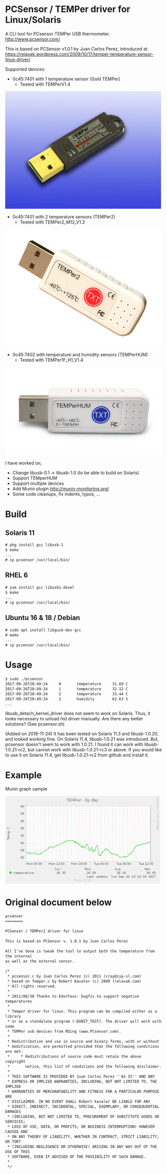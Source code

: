 PCSensor / TEMPer driver for Linux/Solaris 
====

A CLI tool for PCsensor TEMPer USB thermometer. http://www.pcsensor.com/

This is based on PCSensor v1.0.1 by Juan Carlos Perez, introduced at https://relavak.wordpress.com/2009/10/17/temper-temperature-sensor-linux-driver/

Supported devices:
- 0c45:7401 with 1 temperature sensor (Gold TEMPer)
  - Tested with TEMPerV1.4

![Gold TEMPer](images/goldtemper.jpg)

- 0c45:7401 with 2 temperature sensors (TEMPer2)
  - Tested with TEMPer2_M12_V1.3

![TEMPer2](images/temper2.jpg)

- 0c45:7402 with temperature and humidity sensors (TEMPerHUM)
  - Tested with TEMPer1F_H1_V1.4

![TEMPerHUM](images/temperhum.jpg)

I have worked on, 
- Change libusb-0.1 -> libusb-1.0 (to be able to build on Solaris)
- Support TEMperHUM
- Support multiple devices
- Add Munin plugin http://munin-monitoring.org/
- Some code cleanups, fix indents, typos, ...

# Build
## Solaris 11
```
# pkg install gcc libusb-1
$ make
...
# cp pcsensor /usr/local/bin/
```

## RHEL 6
```
# yum install gcc libusb1-devel
$ make
...
# cp pcsensor /usr/local/bin/
```
## Ubuntu 16 & 18 / Debian
```
# sudo apt install libgusb-dev gcc
# make
...
# cp pcsensor /usr/local/bin/
```

# Usage
```
$ sudo ./pcsensor
2017-09-26T20:49:24     0       temperature     31.69 C
2017-09-26T20:49:24     1       temperature     32.12 C
2017-09-26T20:49:24     2       temperature     33.44 C
2017-09-26T20:49:24     2       humidity        62.63 %
...
```

libusb_detach_kernel_driver does not seem to work on Solaris. Thus, it looks necessary to unload hid driver manually.
Are there any better solutions? (See pcsensor.sh)

(Added on 2018-11-24)
It has been tested on Solaris 11.3 and libusb-1.0.20, and looked working fine.
On Solaris 11.4, libusb-1.0.21 was introduced. But, pcsensor doesn't seem to work with 1.0.21.
I found it can work with libusb-1.0.21-rc2, but cannot work with libusb-1.0.21-rc3 or above.
If you would like to use it on Solaris 11.4, get libusb-1.0.21-rc2 from github and install it.

# Example

Munin graph sample

![Munin](images/munin-temper-day.png)

Original document below
====
```
pcsensor
========

PCSensor / TEMPer2 driver for linux

This is based on PCSensor v. 1.0.1 by Juan Carlos Perez

All I've done is tweak the tool to output both the temperature from the internal
as well as the external sensor.

/*
 * pcsensor.c by Juan Carlos Perez (c) 2011 (cray@isp-sl.com)
 * based on Temper.c by Robert Kavaler (c) 2009 (relavak.com)
 * All rights reserved.
 *
 * 2011/08/30 Thanks to EdorFaus: bugfix to support negative temperatures
 *
 * Temper driver for linux. This program can be compiled either as a library
 * or as a standalone program (-DUNIT_TEST). The driver will work with some
 * TEMPer usb devices from RDing (www.PCsensor.com).
 *
 * Redistribution and use in source and binary forms, with or without
 * modification, are permitted provided that the following conditions are met:
 *     * Redistributions of source code must retain the above copyright
 *       notice, this list of conditions and the following disclaimer.
 *
 * THIS SOFTWARE IS PROVIDED BY Juan Carlos Perez ''AS IS'' AND ANY
 * EXPRESS OR IMPLIED WARRANTIES, INCLUDING, BUT NOT LIMITED TO, THE IMPLIED
 * WARRANTIES OF MERCHANTABILITY AND FITNESS FOR A PARTICULAR PURPOSE ARE
 * DISCLAIMED. IN NO EVENT SHALL Robert kavaler BE LIABLE FOR ANY
 * DIRECT, INDIRECT, INCIDENTAL, SPECIAL, EXEMPLARY, OR CONSEQUENTIAL DAMAGES
 * (INCLUDING, BUT NOT LIMITED TO, PROCUREMENT OF SUBSTITUTE GOODS OR SERVICES;
 * LOSS OF USE, DATA, OR PROFITS; OR BUSINESS INTERRUPTION) HOWEVER CAUSED AND
 * ON ANY THEORY OF LIABILITY, WHETHER IN CONTRACT, STRICT LIABILITY, OR TORT
 * (INCLUDING NEGLIGENCE OR OTHERWISE) ARISING IN ANY WAY OUT OF THE USE OF THIS
 * SOFTWARE, EVEN IF ADVISED OF THE POSSIBILITY OF SUCH DAMAGE.
 *
 */
```
